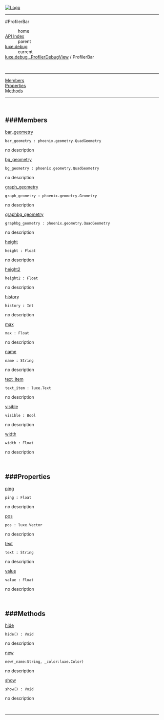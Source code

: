 
[![Logo](../../../../images/logo.png)](../../../../index.html)

---

#ProfilerBar


&emsp;&emsp;&emsp;home   
[API Index](../../../../api/index.html#luxe.debug)   
&emsp;&emsp;&emsp;parent    
[luxe.debug](../)     
&emsp;&emsp;&emsp;current    
[luxe.debug._ProfilerDebugView](./) / ProfilerBar

<br/>

---


[Members](#Members)   
[Properties](#Properties)   
[Methods](#Methods)   


---

&nbsp;   

<a class="lift" name="Members" ></a>
###Members   
---
<a class="lift" name="bar_geometry" href="#bar_geometry">bar_geometry</a>



`bar_geometry : phoenix.geometry.QuadGeometry`

<span class="small_desc_flat"> no description </span>   

<a class="lift" name="bg_geometry" href="#bg_geometry">bg_geometry</a>



`bg_geometry : phoenix.geometry.QuadGeometry`

<span class="small_desc_flat"> no description </span>   

<a class="lift" name="graph_geometry" href="#graph_geometry">graph_geometry</a>



`graph_geometry : phoenix.geometry.Geometry`

<span class="small_desc_flat"> no description </span>   

<a class="lift" name="graphbg_geometry" href="#graphbg_geometry">graphbg_geometry</a>



`graphbg_geometry : phoenix.geometry.QuadGeometry`

<span class="small_desc_flat"> no description </span>   

<a class="lift" name="height" href="#height">height</a>



`height : Float`

<span class="small_desc_flat"> no description </span>   

<a class="lift" name="height2" href="#height2">height2</a>



`height2 : Float`

<span class="small_desc_flat"> no description </span>   

<a class="lift" name="history" href="#history">history</a>



`history : Int`

<span class="small_desc_flat"> no description </span>   

<a class="lift" name="max" href="#max">max</a>



`max : Float`

<span class="small_desc_flat"> no description </span>   

<a class="lift" name="name" href="#name">name</a>



`name : String`

<span class="small_desc_flat"> no description </span>   

<a class="lift" name="text_item" href="#text_item">text_item</a>



`text_item : luxe.Text`

<span class="small_desc_flat"> no description </span>   

<a class="lift" name="visible" href="#visible">visible</a>



`visible : Bool`

<span class="small_desc_flat"> no description </span>   

<a class="lift" name="width" href="#width">width</a>



`width : Float`

<span class="small_desc_flat"> no description </span>   

&nbsp;   

<a class="lift" name="Properties" ></a>
###Properties   
---
<a class="lift" name="ping" href="#ping">ping</a>



`ping : Float`

<span class="small_desc_flat"> no description </span>   

<a class="lift" name="pos" href="#pos">pos</a>



`pos : luxe.Vector`

<span class="small_desc_flat"> no description </span>   

<a class="lift" name="text" href="#text">text</a>



`text : String`

<span class="small_desc_flat"> no description </span>   

<a class="lift" name="value" href="#value">value</a>



`value : Float`

<span class="small_desc_flat"> no description </span>   

&nbsp;   

<a class="lift" name="Methods" ></a>
###Methods   
---
<a class="lift" name="hide" href="#hide">hide</a>



`hide() : Void`

<span class="small_desc_flat"> no description </span>   

<a class="lift" name="new" href="#new">new</a>



`new(_name:String, _color:luxe.Color) `

<span class="small_desc_flat"> no description </span>   

<a class="lift" name="show" href="#show">show</a>



`show() : Void`

<span class="small_desc_flat"> no description </span>   



&nbsp;
&nbsp;
&nbsp;

---  


&nbsp;   
&nbsp;   